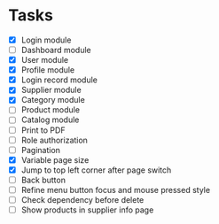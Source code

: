 # Tasks

- [x] Login module
- [ ] Dashboard module
- [x] User module
- [x] Profile module
- [x] Login record module
- [x] Supplier module
- [x] Category module
- [ ] Product module
- [ ] Catalog module
- [ ] Print to PDF
- [ ] Role authorization
- [ ] Pagination
- [x] Variable page size
- [x] Jump to top left corner after page switch
- [ ] Back button
- [ ] Refine menu button focus and mouse pressed style
- [ ] Check dependency before delete
- [ ] Show products in supplier info page

